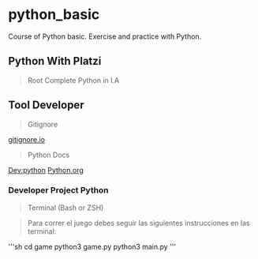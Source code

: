 # python_basic
Course of Python basic. Exercise and practice with Python. 

## Python With Platzi 
> Root Complete Python in I.A

## Tool Developer 

> Gitignore

[gitignore.io](https://www.toptal.com/developers/gitignore/)

> Python Docs

[Dev:python](https://devguide.python.org/getting-started/)
[Python.org](https://www.python.org/)

### Developer Project Python

> Terminal (Bash or ZSH)

> Para correr el juego debes seguir las siguientes instrucciones en las terminal: 

'''sh
cd game
python3 game.py
python3 main.py
'''